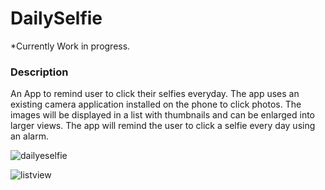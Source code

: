# DailySelfie

*Currently Work in progress. 

### Description

An App to remind user to click their selfies everyday. 
The app uses an existing camera application installed on the phone to click photos. 
The images will be displayed in a list with thumbnails and can be enlarged into larger views. 
The app will remind the user to click a selfie every day using an alarm.

![dailyeselfie](https://cloud.githubusercontent.com/assets/1961478/12607369/2cf5a0c6-c489-11e5-86e1-66a9e1b4024d.png)

![listview](https://cloud.githubusercontent.com/assets/1961478/12632714/e7cbcbfc-c50e-11e5-9075-cf5af411d5c2.png)


